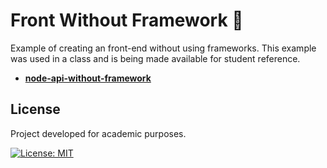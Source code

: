 # Front Without Framework :bug:
Example of creating an front-end without using frameworks. This example was used in a class and is being made available for student reference.

- [**node-api-without-framework**](https://github.com/guiigos/node-api-without-framework)

## License
Project developed for academic purposes.

[![License: MIT](https://img.shields.io/github/license/guiigos/node-express-async?style=flat-square)](./LICENSE)
